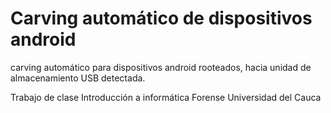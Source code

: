 # Carving automático de dispositivos android

carving automático para dispositivos android rooteados, hacia unidad de almacenamiento USB detectada.


Trabajo de clase
Introducción a informática Forense
Universidad del Cauca
